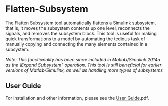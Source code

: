 # Flatten-Subsystem

The Flatten Subsystem tool automatically flattens a Simulink subsystem, that
is, it moves the subsystem contents up one level, reconnects the signals, and
removes the subsystem block. This tool is useful for making quick transformations
to a model by automating the tedious task of manually copying and connecting
the many elements contained in a subsystem.

*Note: This functionality has been since included in Matlab/Simulink 2014a
as the \Expand Subsystem" operation. This tool is still beneficial for earlier
versions of Matlab/Simulink, as well as handling more types of subsystems*

## User Guide
For installation and other information, please see the [User Guide](doc/FlattenSubsystem_UserGuide).pdf.
